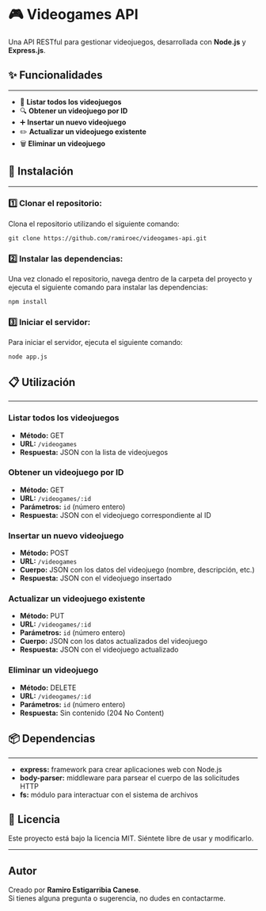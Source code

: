 # 🎮 Videogames API

Una API RESTful para gestionar videojuegos, desarrollada con **Node.js** y **Express.js**.

## ✨ Funcionalidades
--------------------

- 📜 **Listar todos los videojuegos**
- 🔍 **Obtener un videojuego por ID**
- ➕ **Insertar un nuevo videojuego**
- ✏️ **Actualizar un videojuego existente**
- 🗑️ **Eliminar un videojuego**

## 🚀 Instalación
----------------

### 1️⃣ Clonar el repositorio:

Clona el repositorio utilizando el siguiente comando:

`git clone https://github.com/ramiroec/videogames-api.git`

### 2️⃣ Instalar las dependencias:

Una vez clonado el repositorio, navega dentro de la carpeta del proyecto y ejecuta el siguiente comando para instalar las dependencias:

`npm install`

### 3️⃣ Iniciar el servidor:

Para iniciar el servidor, ejecuta el siguiente comando:

`node app.js`

## 📋 Utilización
----------------

### Listar todos los videojuegos
- **Método:** GET  
- **URL:** `/videogames`  
- **Respuesta:** JSON con la lista de videojuegos

### Obtener un videojuego por ID
- **Método:** GET  
- **URL:** `/videogames/:id`  
- **Parámetros:** `id` (número entero)  
- **Respuesta:** JSON con el videojuego correspondiente al ID

### Insertar un nuevo videojuego
- **Método:** POST  
- **URL:** `/videogames`  
- **Cuerpo:** JSON con los datos del videojuego (nombre, descripción, etc.)  
- **Respuesta:** JSON con el videojuego insertado

### Actualizar un videojuego existente
- **Método:** PUT  
- **URL:** `/videogames/:id`  
- **Parámetros:** `id` (número entero)  
- **Cuerpo:** JSON con los datos actualizados del videojuego  
- **Respuesta:** JSON con el videojuego actualizado

### Eliminar un videojuego
- **Método:** DELETE  
- **URL:** `/videogames/:id`  
- **Parámetros:** `id` (número entero)  
- **Respuesta:** Sin contenido (204 No Content)

## 📦 Dependencias
-----------------

- **express:** framework para crear aplicaciones web con Node.js
- **body-parser:** middleware para parsear el cuerpo de las solicitudes HTTP
- **fs:** módulo para interactuar con el sistema de archivos

## 📜 **Licencia**
Este proyecto está bajo la licencia MIT. Siéntete libre de usar y modificarlo.

---

## Autor

Creado por **Ramiro Estigarribia Canese**.  
Si tienes alguna pregunta o sugerencia, no dudes en contactarme.
